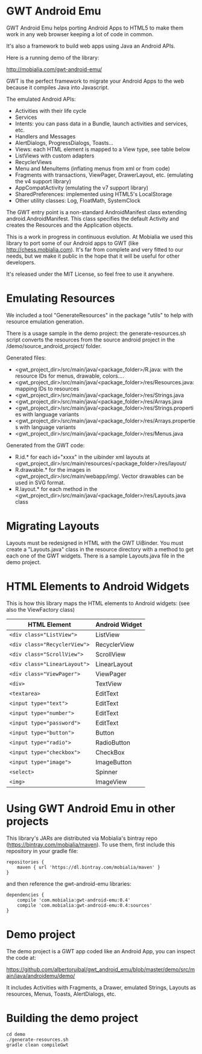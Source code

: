 GWT Android Emu
===============

GWT Android Emu helps porting Android Apps to HTML5 to make them work in any web browser keeping a lot of code in common.

It's also a framework to build web apps using Java an Android APIs.

Here is a running demo of the library:

http://mobialia.com/gwt-android-emu/

GWT is the perfect framework to migrate your Android Apps to the web because it compiles Java into Javascript.

The emulated Android APIs:

* Activities with their life cycle
* Services
* Intents: you can pass data in a Bundle, launch activities and services, etc.
* Handlers and Messages
* AlertDialogs, ProgressDialogs, Toasts...
* Views: each HTML element is mapped to a View type, see table below
* ListViews with custom adapters
* RecyclerViews
* Menu and MenuItems (inflating menus from xml or from code)
* Fragments with transactions, ViewPager, DrawerLayout, etc. (emulating the v4 support library)
* AppCompatActivity (emulating the v7 support library)
* SharedPreferences: implemented using HTML5's LocalStorage
* Other utility classes: Log, FloatMath, SystemClock

The GWT entry point is a non-standard AndroidManifest class extending android.AndroidManifest.
This class specifies the default Activity and creates the Resources and the Application objects.

This is a work in progress in continuous evolution. At Mobialia we used this library to port some of our Android apps to GWT (like http://chess.mobialia.com).
It's far from complete and very fitted to our needs, but we make it public in the hope that it will be useful for other developers.

It's released under the MIT License, so feel free to use it anywhere.

Emulating Resources
===================

We included a tool "GenerateResources" in the package "utils" to help with resource emulation generation.

There is a usage sample in the demo project: the generate-resources.sh script converts the resources from the source android project in the /demo/source_android_project/ folder.

Generated files:

* <gwt_project_dir>/src/main/java/<package_folder>/R.java: with the resource IDs for menus, drawable, colors....
* <gwt_project_dir>/src/main/java/<package_folder>/res/Resources.java: mapping IDs to resources
* <gwt_project_dir>/src/main/java/<package_folder>/res/Strings.java
* <gwt_project_dir>/src/main/java/<package_folder>/res/Arrays.java
* <gwt_project_dir>/src/main/java/<package_folder>/res/Strings.properties with language variants
* <gwt_project_dir>/src/main/java/<package_folder>/res/Arrays.properties with language variants
* <gwt_project_dir>/src/main/java/<package_folder>/res/Menus.java

Generated from the GWT code:

* R.id.* for each id="xxxx" in the uibinder xml layouts at <gwt_project_dir>/src/main/resources/<package_folder>/res/layout/
* R.drawable.* for the images in <gwt_project_dir>/src/main/webapp/img/. Vector drawables can be used in SVG format.
* R.layout.* for each method in the <gwt_project_dir>/src/main/java/<package_folder>/res/Layouts.java class

Migrating Layouts
=================

Layouts must be redesigned in HTML with the GWT UiBinder.
You must create a "Layouts.java" class in the resource directory with a method to get each one of the GWT widgets.
There is a sample Layouts.java file in the demo project.

HTML Elements to Android Widgets
================================

This is how this library maps the HTML elements to Android widgets: (see also the ViewFactory class)

| HTML Element                | Android Widget |
| ----------------------------|----------------|
| `<div class="ListView">`    | ListView       |
| `<div class="RecyclerView">`| RecyclerView   |
| `<div class="ScrollView">`  | ScrollView     |
| `<div class="LinearLayout">`| LinearLayout   |
| `<div class="ViewPager">`   | ViewPager      |
| `<div>`                     | TextView       |
| `<textarea>`                | EditText       |
| `<input type="text">`       | EditText       |
| `<input type="number">`     | EditText       |
| `<input type="password">`   | EditText       |
| `<input type="button">`     | Button         |
| `<input type="radio">`      | RadioButton    |
| `<input type="checkbox">`   | CheckBox       |
| `<input type="image">`      | ImageButton    |
| `<select>`                  | Spinner        |
| `<img>`                     | ImageView      |


Using GWT Android Emu in other projects
=======================================
This library's JARs are distributed via Mobialia's bintray repo (https://bintray.com/mobialia/maven).
To use them, first include this repository in your gradle file:
```
repositories {
    maven { url 'https://dl.bintray.com/mobialia/maven' }
}
```
and then reference the gwt-android-emu libraries:
```
dependencies {
    compile 'com.mobialia:gwt-android-emu:0.4'
    compile 'com.mobialia:gwt-android-emu:0.4:sources'
}
```

Demo project
============

The demo project is a GWT app coded like an Android App, you can inspect the code at:

https://github.com/albertoruibal/gwt_android_emu/blob/master/demo/src/main/java/androidemu/demo/

It includes Activities with Fragments, a Drawer, emulated Strings, Layouts as resources, Menus, Toasts, AlertDialogs, etc.

Building the demo project
=========================
```
cd demo
./generate-resources.sh
gradle clean compileGwt
```
